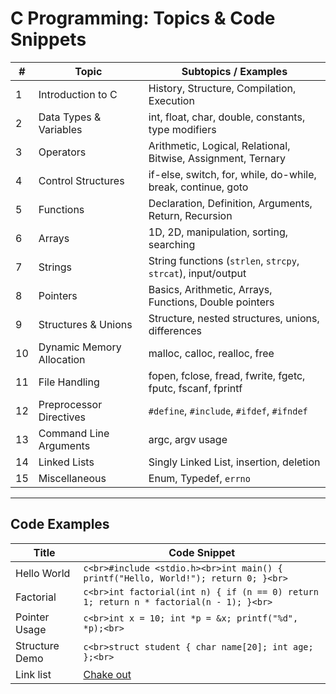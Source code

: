 # C Programming: Topics & Code Snippets

| **#** | **Topic**                | **Subtopics / Examples** |
|------|---------------------------|---------------------------|
| 1    | Introduction to C         | History, Structure, Compilation, Execution |
| 2    | Data Types & Variables    | int, float, char, double, constants, type modifiers |
| 3    | Operators                 | Arithmetic, Logical, Relational, Bitwise, Assignment, Ternary |
| 4    | Control Structures        | if-else, switch, for, while, do-while, break, continue, goto |
| 5    | Functions                 | Declaration, Definition, Arguments, Return, Recursion |
| 6    | Arrays                    | 1D, 2D, manipulation, sorting, searching |
| 7    | Strings                   | String functions (`strlen`, `strcpy`, `strcat`), input/output |
| 8    | Pointers                  | Basics, Arithmetic, Arrays, Functions, Double pointers |
| 9    | Structures & Unions       | Structure, nested structures, unions, differences |
| 10   | Dynamic Memory Allocation | malloc, calloc, realloc, free |
| 11   | File Handling             | fopen, fclose, fread, fwrite, fgetc, fputc, fscanf, fprintf |
| 12   | Preprocessor Directives   | `#define`, `#include`, `#ifdef`, `#ifndef` |
| 13   | Command Line Arguments    | argc, argv usage |
| 14   | Linked Lists              | Singly Linked List, insertion, deletion |
| 15   | Miscellaneous             | Enum, Typedef, `errno` |

---

## Code Examples

| **Title**       | **Code Snippet** |
|----------------|------------------|
| Hello World    | ```c<br>#include <stdio.h><br>int main() { printf("Hello, World!"); return 0; }<br>``` |
| Factorial      | ```c<br>int factorial(int n) { if (n == 0) return 1; return n * factorial(n - 1); }<br>``` |
| Pointer Usage  | ```c<br>int x = 10; int *p = &x; printf("%d", *p);<br>``` |
| Structure Demo | ```c<br>struct student { char name[20]; int age; };<br>``` |
|Link list| [Chake out](code.md#link-list)|
